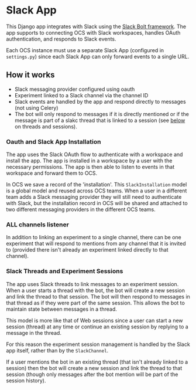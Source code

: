 # Slack App

This Django app integrates with Slack using the [Slack Bolt framework](https://slack.dev/bolt-python/concepts).
The app supports to connecting OCS with Slack workspaces, handles OAuth authentication, and responds to Slack events.

Each OCS instance must use a separate Slack App (configured in `settings.py`) since each Slack App can only forward
events to a single URL.

## How it works

* Slack messaging provider configured using oauth
* Experiment linked to a Slack channel via the channel ID
* Slack events are handled by the app and respond directly to messages (not using Celery)
* The bot will only respond to messages if it is directly mentioned or if the message is part of a slakc thread
  that is linked to a session (see [below](#slack-threads-and-experiment-sessions) on threads and sessions).

### Oauth and Slack App Installation

The app uses the Slack OAuth flow to authenticate with a workspace and install the app. The app is installed in a
workspace by a user with the necessary permissions. The app is then able to listen to events in that workspace and
forward them to OCS.

In OCS we save a record of the 'installation'. This `SlackInstallation` model is a global model and reused across
OCS teams. When a user in a different team adds a Slack messaging provider they will still need to authenticate
with Slack, but the installation record in OCS will be shared and attached to two different messaging providers
in the different OCS teams.

### ALL channels listener

In addition to linking an experiment to a single channel, there can be one experiment that will respond to mentions
from any channel that it is invited to (provided there isn't already an experiment linked directly to that channel).

### Slack Threads and Experiment Sessions

The app uses Slack threads to link messages to an experiment session. When a user starts a thread with the bot, the bot
will create a new session and link the thread to that session. The bot will then respond to messages in that thread
as if they were part of the same session. This allows the bot to maintain state between messages in a thread.

This model is more like that of Web sessions since a user can start a new session (thread) at any time or continue
an existing session by replying to a message in the thread.

For this reason the experiment session management is handled by the Slack app itself, rather than by the
`SlackChannel`.

If a user mentions the bot in an existing thread (that isn't already linked to a session) then the bot will create a new
session and link the thread to that session (though only messages after the bot mention will be part of the session
history).
